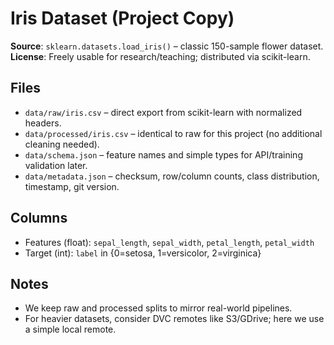 # Iris Dataset (Project Copy)

**Source**: `sklearn.datasets.load_iris()` – classic 150-sample flower dataset.  
**License**: Freely usable for research/teaching; distributed via scikit-learn.

## Files
- `data/raw/iris.csv` – direct export from scikit-learn with normalized headers.
- `data/processed/iris.csv` – identical to raw for this project (no additional cleaning needed).
- `data/schema.json` – feature names and simple types for API/training validation later.
- `data/metadata.json` – checksum, row/column counts, class distribution, timestamp, git version.

## Columns
- Features (float): `sepal_length`, `sepal_width`, `petal_length`, `petal_width`
- Target (int): `label` in {0=setosa, 1=versicolor, 2=virginica}

## Notes
- We keep raw and processed splits to mirror real-world pipelines.
- For heavier datasets, consider DVC remotes like S3/GDrive; here we use a simple local remote.
